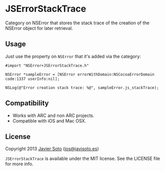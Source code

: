 JSErrorStackTrace
=================

Category on NSError that stores the stack trace of the creation of the NSError object for later retrieval.

## Usage

Just use the property on `NSError` that it's added via the category:

```objc
#import "NSError+JSErrorStackTrace.h"

NSError *sampleError = [NSError errorWithDomain:NSCocoaErrorDomain code:1337 userInfo:nil];

NSLog(@"Error creation stack trace: %@", sampleError.js_stackTrace);
```

## Compatibility
- Works with ARC and non ARC projects.
- Compatible with iOS and Mac OSX.

## License
Copyright 2013 [Javier Soto](http://twitter.com/javisoto) (ios@javisoto.es)

`JSErrorStackTrace` is available under the MIT license. See the LICENSE file for more info.

